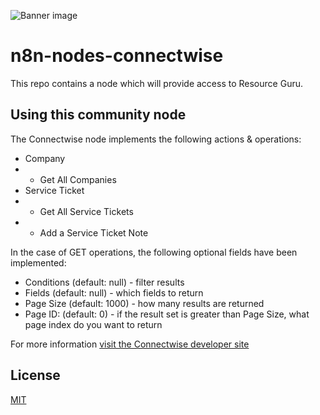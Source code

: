 ![Banner image](https://user-images.githubusercontent.com/10284570/173569848-c624317f-42b1-45a6-ab09-f0ea3c247648.png)

# n8n-nodes-connectwise

This repo contains a node which will provide access to Resource Guru.

## Using this community node

The Connectwise node implements the following actions &amp; operations:

- Company
- - Get All Companies
- Service Ticket
- - Get All Service Tickets
- - Add a Service Ticket Note

In the case of GET operations, the following optional fields have been implemented:

- Conditions (default: null) - filter results
- Fields (default: null) - which fields to return
- Page Size (default: 1000) - how many results are returned
- Page ID: (default: 0) - if the result set is greater than Page Size, what page index do you want to return

For more information [visit the Connectwise developer site](https://developer.connectwise.com/)

## License

[MIT](https://github.com/itlocker/n8n-connectwise/blob/master/LICENSE.md)
